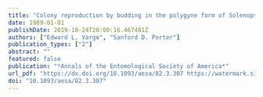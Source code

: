 ```yaml
---
title: "Colony reproduction by budding in the polygyne form of Solenopsis invicta (Hymenoptera: Formicidae)"
date: 1989-01-01
publishDate: 2019-10-24T20:00:16.467481Z
authors: ["Edward L. Vargo", "Sanford D. Porter"]
publication_types: ["2"]
abstract: ""
featured: false
publication: "*Annals of the Entomological Society of America*"
url_pdf: "https://dx.doi.org/10.1093/aesa/82.3.307 https://watermark.silverchair.com/aesa82-0307.pdf?token=AQECAHi208BE49Ooan9kkhW_Ercy7Dm3ZL_9Cf3qfKAc485ysgAAAlUwggJRBgkqhkiG9w0BBwagggJCMIICPgIBADCCAjcGCSqGSIb3DQEHATAeBglghkgBZQMEAS4wEQQMpWo-S3T0VjoLQ9yPAgEQgIICCFgS7ZK-N6qqzJjZ-DjiG4w4QTL8UfP9kothMhsl2qmzNxa3iIZKQscsbeqkY_9pR2z_n9c5d5sKIw8CvaeS27CstZcpK1IPWAGnEVv6MxN-s_Plntm9Wnkfl7vpOyvEWJ6jsumCrEQVfQeAYctx_j-UHYiBbPCTBlCQSK4wHkftXDUqqj0rq7XydePd5mooXOxpQ0dtu2VwMJfaHY2BmnnLweWk21eCXh08M2S9OXYGuA8jFnkYXQDVsTZrBQJ5F6ohRKeTnuBXh5S9I0p-RP9J6SmU0VvdYmPrOKgfdtRZPiIJ5q8cQEKzkaYxpZyapCyaVF1BvBYIn2A_KurC63R3fkkEhN2awK5MyQfIIFQgsakk6GGpvOKsex2R7Ffv8XiZsg7Gk8ztf_O0bSiHBykL3NSM5RjladL6TvUTWpM-wiuZZJZO8HFsX-04i6klm5HlgDkRrTLWcQkXJZkUeKofpA7nU4XDEzn0LytZqhZY0Vw4bMN5sB6Ujsvg2aoLh4DExynADBZV_DUE1qwivA0mH7MRQ1BUJEoUDhbLg3e0nGeqylgxqm9E0iNAAq66Um2brNDQOBnXJGaCYeiZdoK1HPiBf-gZ3BiX-gqFqWrBhkzywWc_ajXURudCc1DehBkWQqvDccbS5mYOe6tDDxiqtDbZk8uspk0bmdcZa28kW-ZGqYSpYP8"
doi: "10.1093/aesa/82.3.307"
---
```


